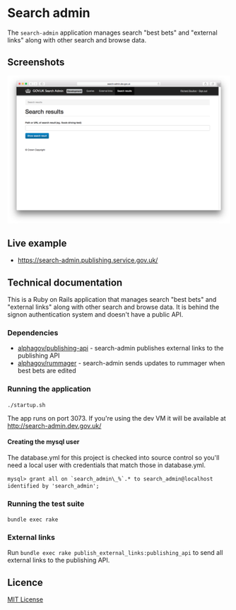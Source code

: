 # Search admin

The `search-admin` application manages search "best bets" and "external links" along with other search and browse data.

## Screenshots

![Search Admin](docs/images/screenshot.png)

## Live example

- https://search-admin.publishing.service.gov.uk/

## Technical documentation

This is a Ruby on Rails application that manages search "best bets" and "external links" along with other search and browse data. It is behind the signon authentication system and doesn't have a public API.

### Dependencies

- [alphagov/publishing-api](https://github.com/alphagov/publishing-api) - search-admin publishes external links to the publishing API
- [alphagov/rummager](https://github.com/alphagov/rummager) - search-admin sends updates to rummager when best bets are edited

### Running the application

`./startup.sh`

The app runs on port 3073. If you're using the dev VM it will be available at http://search-admin.dev.gov.uk/

#### Creating the mysql user

The database.yml for this project is checked into source control so
you'll need a local user with credentials that match those in
database.yml.

    mysql> grant all on `search_admin\_%`.* to search_admin@localhost identified by 'search_admin';

### Running the test suite

`bundle exec rake`

### External links

Run `bundle exec rake publish_external_links:publishing_api` to send all external links to the publishing API.

## Licence

[MIT License](LICENSE)
